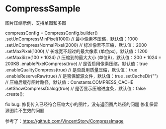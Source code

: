 # CompressSample
图片压缩示例，支持单图和多图

compressConfig = CompressConfig.builder()
.setUnCompressMinPixel(1000) // 最小像素不压缩，默认值：1000
.setUnCompressNormalPixel(2000) // 标准像素不压缩，默认值：2000
.setMaxPixel(1000) // 长或宽不超过的最大像素 (单位px)，默认值：1200
.setMaxSize(100 * 1024) // 压缩到的最大大小 (单位B)，默认值：200 * 1024 = 200KB
.enablePixelCompress(true) // 是否启用像素压缩，默认值：true
.enableQualityCompress(true) // 是否启用质量压缩，默认值：true
.enableReserveRaw(true) // 是否保留源文件，默认值：true
.setCacheDir("") // 压缩后缓存图片路径，默认值：Constants.COMPRESS_CACHE
.setShowCompressDialog(true) // 是否显示压缩进度条，默认值：false
.create();

fix bug:
修复传入已经符合压缩大小的图片，没有返回图片路径的问题
修复保留源图片不生效的问题


参考了：https://github.com/VincentStory/CompressImage
